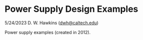 # Power Supply Design Examples

5/24/2023 D. W. Hawkins (dwh@caltech.edu)

Power supply examples (created in 2012).